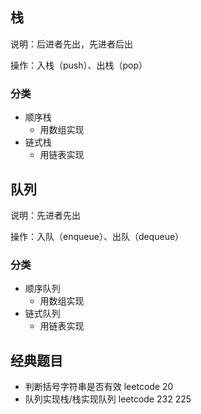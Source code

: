 ## 栈

说明：后进者先出，先进者后出

操作：入栈（push）、出栈（pop）

### 分类

- 顺序栈
  - 用数组实现
- 链式栈
  - 用链表实现

## 队列

说明：先进者先出

操作：入队（enqueue）、出队（dequeue）

### 分类

- 顺序队列
  - 用数组实现
- 链式队列
  - 用链表实现

## 经典题目

- 判断括号字符串是否有效 leetcode 20
- 队列实现栈/栈实现队列 leetcode 232 225
